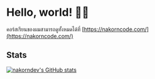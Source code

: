 # Hello, world! 👋🌐

คอร์สเรียนของผมสามารถดูทั้งหมดได้ที่ [https://nakorncode.com/](https://nakorncode.com/)

## Stats

[![nakorndev's GitHub stats](https://github-readme-stats.vercel.app/api?username=nakorndev&count_private=true&show_icons=true&theme=vue-dark)](https://github.com/anuraghazra/github-readme-stats)
